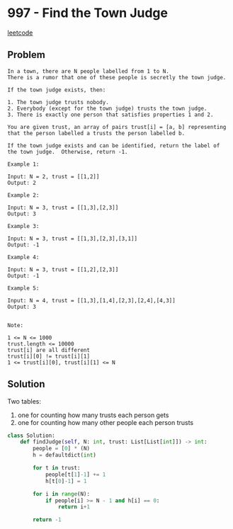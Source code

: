 # 997 - Find the Town Judge

[leetcode](https://leetcode.com/problems/find-the-town-judge/)  

## Problem

    In a town, there are N people labelled from 1 to N.  
    There is a rumor that one of these people is secretly the town judge.
    
    If the town judge exists, then:
    
    1. The town judge trusts nobody.
    2. Everybody (except for the town judge) trusts the town judge.
    3. There is exactly one person that satisfies properties 1 and 2.
    
    You are given trust, an array of pairs trust[i] = [a, b] representing that the person labelled a trusts the person labelled b.
    
    If the town judge exists and can be identified, return the label of the town judge.  Otherwise, return -1.
    
    Example 1:
    
    Input: N = 2, trust = [[1,2]]
    Output: 2
    
    Example 2:
    
    Input: N = 3, trust = [[1,3],[2,3]]
    Output: 3
    
    Example 3:
    
    Input: N = 3, trust = [[1,3],[2,3],[3,1]]
    Output: -1
    
    Example 4:
    
    Input: N = 3, trust = [[1,2],[2,3]]
    Output: -1
    
    Example 5:
    
    Input: N = 4, trust = [[1,3],[1,4],[2,3],[2,4],[4,3]]
    Output: 3
     
    
    Note:
    
    1 <= N <= 1000
    trust.length <= 10000
    trust[i] are all different
    trust[i][0] != trust[i][1]
    1 <= trust[i][0], trust[i][1] <= N

## Solution

Two tables:  

1.  one for counting how many trusts each person gets
2.  one for counting how many other people each person trusts

```python
class Solution:
    def findJudge(self, N: int, trust: List[List[int]]) -> int:
        people = [0] * (N)
        h = defaultdict(int)

        for t in trust:
            people[t[1]-1] += 1
            h[t[0]-1] = 1

        for i in range(N):
            if people[i] >= N - 1 and h[i] == 0:
                return i+1

        return -1
```

